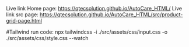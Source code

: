 Live link Home page: https://qtecsolution.github.io/AutoCare_HTML/
Live link src page: https://qtecsolution.github.io/AutoCare_HTML/src/product-grid-page.html

#Tailwind run code:
npx tailwindcss -i ./src/assets/css/input.css -o ./src/assets/css/style.css --watch